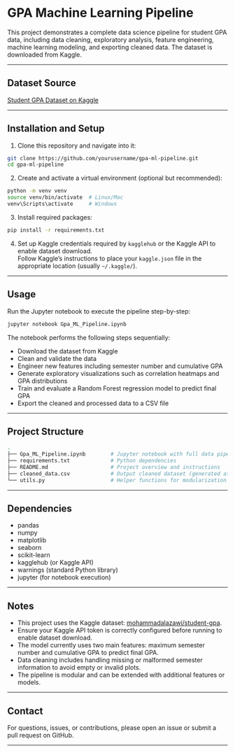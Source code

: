 
# GPA Machine Learning Pipeline

This project demonstrates a complete data science pipeline for student GPA data, including data cleaning, exploratory analysis, feature engineering, machine learning modeling, and exporting cleaned data. The dataset is downloaded from Kaggle.

---

## Dataset Source

[Student GPA Dataset on Kaggle](https://www.kaggle.com/datasets/mohammadalazawi/student-gpa)

---

## Installation and Setup

1. Clone this repository and navigate into it:

```bash
git clone https://github.com/yourusername/gpa-ml-pipeline.git
cd gpa-ml-pipeline
```

2. Create and activate a virtual environment (optional but recommended):

```bash
python -m venv venv
source venv/bin/activate  # Linux/Mac
venv\Scripts\activate     # Windows
```

3. Install required packages:

```bash
pip install -r requirements.txt
```

4. Set up Kaggle credentials required by `kagglehub` or the Kaggle API to enable dataset download.  
Follow Kaggle’s instructions to place your `kaggle.json` file in the appropriate location (usually `~/.kaggle/`).

---

## Usage

Run the Jupyter notebook to execute the pipeline step-by-step:

```bash
jupyter notebook Gpa_ML_Pipeline.ipynb
```

The notebook performs the following steps sequentially:

- Download the dataset from Kaggle
- Clean and validate the data
- Engineer new features including semester number and cumulative GPA
- Generate exploratory visualizations such as correlation heatmaps and GPA distributions
- Train and evaluate a Random Forest regression model to predict final GPA
- Export the cleaned and processed data to a CSV file

---

## Project Structure

```bash
.
├── Gpa_ML_Pipeline.ipynb        # Jupyter notebook with full data pipeline
├── requirements.txt             # Python dependencies
├── README.md                    # Project overview and instructions
├── cleaned_data.csv             # Output cleaned dataset (generated after running)
└── utils.py                     # Helper functions for modularization (optional)
```

---

## Dependencies

- pandas
- numpy
- matplotlib
- seaborn
- scikit-learn
- kagglehub (or Kaggle API)
- warnings (standard Python library)
- jupyter (for notebook execution)

---

## Notes

- This project uses the Kaggle dataset: [mohammadalazawi/student-gpa](https://www.kaggle.com/mohammadalazawi/student-gpa).
- Ensure your Kaggle API token is correctly configured before running to enable dataset download.
- The model currently uses two main features: maximum semester number and cumulative GPA to predict final GPA.
- Data cleaning includes handling missing or malformed semester information to avoid empty or invalid plots.
- The pipeline is modular and can be extended with additional features or models.

---

## Contact

For questions, issues, or contributions, please open an issue or submit a pull request on GitHub.

---
